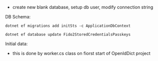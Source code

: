- create new blank database, setup db user, modify connection string

DB Schema:

`dotnet ef migrations add initSts -c ApplicationDbContext`

`dotnet ef database update Fido2StoredCredentialsPasskeys`

Initial data: 
- this is done by worker.cs class on fiorst start of OpenIdDict project